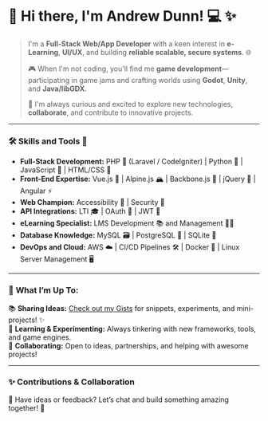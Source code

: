 # 👋 Hi there, I'm Andrew Dunn! 💻 ✨  
>  
> I'm a **Full-Stack Web/App Developer** with a keen interest in **e-Learning**, **UI/UX**, and building **reliable scalable, secure  systems**. 🌐
> 
> 🎮 When I'm not coding, you'll find me **game development**—participating in game jams and crafting worlds using **Godot**, **Unity**, and **Java/libGDX**.  
>
> 🚀 I'm always curious and excited to explore new technologies, **collaborate**, and contribute to innovative projects.  

---

### 🛠️ **Skills and Tools** 🧰  
- **Full-Stack Development:** PHP 🐘 (Laravel / CodeIgniter) | Python 🐍 | JavaScript 🌟 | HTML/CSS 🎨  
- **Front-End Expertise:** Vue.js 🌳 | Alpine.js 🏔️ | Backbone.js 🦴 | jQuery 💎 | Angular ⚡
- **Web Champion:** Accessibility 🦾 | Security 🔐    
- **API Integrations:** LTI 🎓 | OAuth 🔑 | JWT 🧾  
- **eLearning Specialist:** LMS Development 📚 and Management 🧑‍🏫  
- **Database Knowledge:** MySQL 🗃️ | PostgreSQL 🐘 | SQLite 💾
- **DevOps and Cloud:** AWS ☁️ | CI/CD Pipelines 🛠️ | Docker 🐳  | Linux Server Management 🖥️  

---

### 🌟 **What I’m Up To:**  
📚 **Sharing Ideas:** [Check out my Gists](https://gist.github.com/ajdunn2) for snippets, experiments, and mini-projects! ✨  
🌱 **Learning & Experimenting:** Always tinkering with new frameworks, tools, and game engines.   
🤝 **Collaborating:** Open to ideas, partnerships, and helping with awesome projects!  

---

### ✨ **Contributions & Collaboration**  
💬 Have ideas or feedback? Let’s chat and build something amazing together! 🚀  
